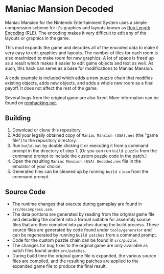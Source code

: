 # Maniac Mansion Decoded

Maniac Mansion for the Nintendo Entertainment System uses a simple compression scheme for it's graphics and layouts known as [Run Length Encoding](https://www.nesdev.org/wiki/Tile_compression) (RLE). The encoding makes it very difficult to edit any of the layouts or graphics in the game.

This mod expands the game and decodes all of the encoded data to make it very easy to edit graphics and layouts. The number of tiles for each room is also maximized to make room for new graphics. A lot of space is freed up as a result which makes it easier to edit game objects and text as well. As such, this hack can serve as a base for modifications to Maniac Mansion.

A code example is included which adds a new puzzle chain that modifies existing objects, adds new objects, and adds a whole new room as a final payoff. It does not affect the rest of the game.

Several bugs from the original game are also fixed. More information can be found on [romhacking.net](https://www.romhacking.net/hacks/7776/).

## Building

1. Download or clone this repository.
1. Add your legally obtained copy of `Maniac Mansion (USA).nes` (the "game file") to the repository directory.
1. Run `build.bat` by double clicking it or executing it from a command prompt in the directory of step 1. (Or you can run `build puzzle` from the command prompt to include the custom puzzle code in the patch.)
1. Open the resulting `Maniac Mansion (USA) Decoded.nes` file in the emulator of your choice.
1. Generated files can be cleaned up by running `build clean` from the command prompt.

## Source Code

* The runtime changes that execute during gameplay are found in `src/decompress.asm`.
* The data portions are generated by reading from the original game file and decoding the content into a format suitable for assembly source files that are then compiled into patches during the build process. These source files are generated by code found under `tools/generator` and can be regenerated by running `build patches` from a command prompt.
* Code for the custom puzzle chain can be found in `src/puzzle`.
* The changes for bug fixes to the orginal game are only available as patch files found under `src/patches`.
* During build time the original game file is expanded, the various source files are compiled, and the resulting patches are applied to the expanded game file to produce the final result.
